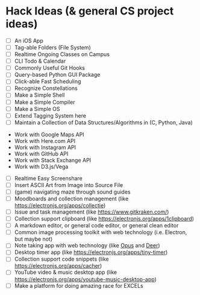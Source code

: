 # Hack Ideas (& general CS project ideas)

- [ ] An iOS App
- [ ] Tag-able Folders (File System)
- [ ] Realtime Ongoing Classes on Campus
- [ ] CLI Todo & Calendar
- [ ] Commonly Useful Git Hooks
- [ ] Query-based Python GUI Package
- [ ] Click-able Fast Scheduling
- [ ] Recognize Constellations
- [ ] Make a Simple Shell
- [ ] Make a Simple Compiler
- [ ] Make a Simple OS
- [ ] Extend Tagging System here
- [ ] Maintain a Collection of Data Structures/Algorithms in (C, Python, Java)
- Work with Google Maps API
- Work with Here.com API
- Work with Instagram API
- Work with GitHub API
- Work with Stack Exchange API
- Work with D3.js/Vega
- [ ] Realtime Easy Screenshare
- [ ] Insert ASCII Art from Image into Source File
- [ ] (game) navigating maze through sound guides
- [ ] Moodboards and collection management (like https://electronjs.org/apps/collectie)
- [ ] Issue and task management (like https://www.gitkraken.com/)
- [ ] Collection support clipboard (like https://electronjs.org/apps/1clipboard)
- [ ] A markdown editor, or general code editor, or general clean editor
- [ ] Common image processing toolkit with web technology (i.e. Electron, but maybe not)
- [ ] Note taking app with web technology (like [Opus](https://electronjs.org/apps/opus) and [Deer](https://electronjs.org/apps/deer))
- [ ] Desktop timer app (like https://electronjs.org/apps/tiny-timer)
- [ ] Collection support code snippets (like https://electronjs.org/apps/cacher)
- [ ] YouTube video & music desktop app (like https://electronjs.org/apps/youtube-music-desktop-app)
- [ ] Make a platform for doing amazing race for EXCELs
